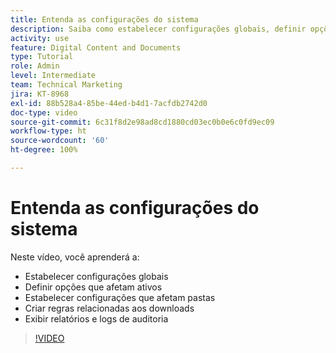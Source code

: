 ```yaml
---
title: Entenda as configurações do sistema
description: Saiba como estabelecer configurações globais, definir opções de ativos, estabelecer configurações de pastas, criar regras de download e exibir relatórios e logs de auditoria no [!UICONTROL Workfront DAM].
activity: use
feature: Digital Content and Documents
type: Tutorial
role: Admin
level: Intermediate
team: Technical Marketing
jira: KT-8968
exl-id: 88b528a4-85be-44ed-b4d1-7acfdb2742d0
doc-type: video
source-git-commit: 6c31f8d2e98ad8cd1880cd03ec0b0e6c0fd9ec09
workflow-type: ht
source-wordcount: '60'
ht-degree: 100%

---
```


# Entenda as configurações do sistema

Neste vídeo, você aprenderá a:

* Estabelecer configurações globais
* Definir opções que afetam ativos
* Estabelecer configurações que afetam pastas
* Criar regras relacionadas aos downloads
* Exibir relatórios e logs de auditoria

>[!VIDEO](https://video.tv.adobe.com/v/335231/?quality=12&learn=on)
